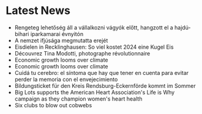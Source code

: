 # Latest News
-  Rengeteg lehetőség áll a vállalkozni vágyók előtt, hangzott el a hajdú-bihari iparkamarai évnyitón
-  A nemzet ifjúsága megmutatta erejét
-  Eisdielen in Recklinghausen: So viel kostet 2024 eine Kugel Eis
-  Découvrez Tina Modotti, photographe révolutionnaire
-  Economic growth looms over climate
-  Economic growth looms over climate
-  Cuidá tu cerebro: el síntoma que hay que tener en cuenta para evitar perder la memoria con el envejecimiento
-  Bildungsticket für den Kreis Rendsburg-Eckernförde kommt im Sommer
-  Big Lots supports the American Heart Association's Life is Why campaign as they champion women's heart health
-  Six clubs to blow out cobwebs
